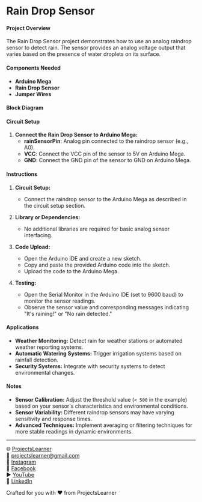 # Rain Drop Sensor

#### Project Overview

The Rain Drop Sensor project demonstrates how to use an analog raindrop sensor to detect rain. The sensor provides an analog voltage output that varies based on the presence of water droplets on its surface.

#### Components Needed

- **Arduino Mega**
- **Rain Drop Sensor**
- **Jumper Wires**

#### Block Diagram


#### Circuit Setup

1. **Connect the Rain Drop Sensor to Arduino Mega:**
   - **rainSensorPin**: Analog pin connected to the raindrop sensor (e.g., A0).
   - **VCC**: Connect the VCC pin of the sensor to 5V on Arduino Mega.
   - **GND**: Connect the GND pin of the sensor to GND on Arduino Mega.

#### Instructions

1. **Circuit Setup:**
   - Connect the raindrop sensor to the Arduino Mega as described in the circuit setup section.

2. **Library or Dependencies:**
   - No additional libraries are required for basic analog sensor interfacing.

3. **Code Upload:**
   - Open the Arduino IDE and create a new sketch.
   - Copy and paste the provided Arduino code into the sketch.
   - Upload the code to the Arduino Mega.

4. **Testing:**
   - Open the Serial Monitor in the Arduino IDE (set to 9600 baud) to monitor the sensor readings.
   - Observe the sensor value and corresponding messages indicating "It's raining!" or "No rain detected."

#### Applications

- **Weather Monitoring:** Detect rain for weather stations or automated weather reporting systems.
- **Automatic Watering Systems:** Trigger irrigation systems based on rainfall detection.
- **Security Systems:** Integrate with security systems to detect environmental changes.

#### Notes

- **Sensor Calibration:** Adjust the threshold value (`< 500` in the example) based on your sensor's characteristics and environmental conditions.
- **Sensor Variability:** Different raindrop sensors may have varying sensitivity and response times.
- **Advanced Techniques:** Implement averaging or filtering techniques for more stable readings in dynamic environments.

---

🌐 [ProjectsLearner](https://projectslearner.com/learn/arduino-mega-rain-drop-sensor)  
📧 [projectslearner@gmail.com](mailto:projectslearner@gmail.com)  
📸 [Instagram](https://www.instagram.com/projectslearner/)  
📘 [Facebook](https://www.facebook.com/projectslearner)  
▶️ [YouTube](https://www.youtube.com/@ProjectsLearner)  
📘 [LinkedIn](https://www.linkedin.com/in/projectslearner)  

Crafted for you with ❤️ from ProjectsLearner